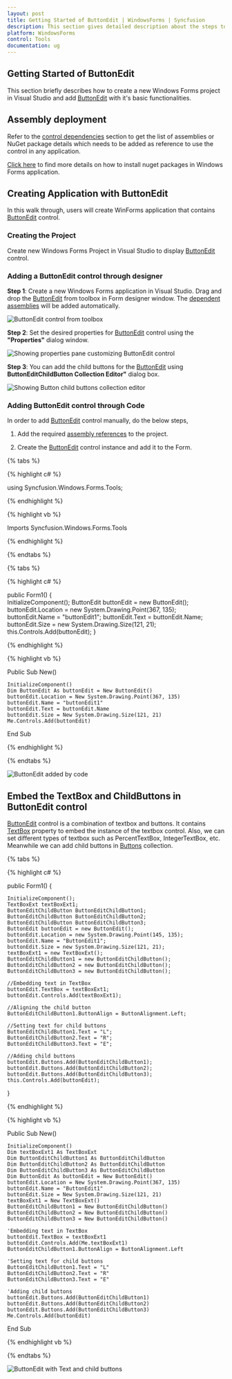 ```yaml
---
layout: post
title: Getting Started of ButtonEdit | WindowsForms | Syncfusion
description: This section gives detailed description about the steps to add ButtonEdit control in WinForms application.
platform: WindowsForms
control: Tools
documentation: ug
---
```


## Getting Started of ButtonEdit

This section briefly describes how to create a new Windows Forms project in Visual Studio and add [ButtonEdit](https://help.syncfusion.com/cr/cref_files/windowsforms/Syncfusion.Tools.Windows~Syncfusion.Windows.Forms.Tools.ButtonEdit.html) with it's basic functionalities.

## Assembly deployment

Refer to the [control dependencies](https://help.syncfusion.com/windowsforms/control-dependencies#buttonedit) section to get the list of assemblies or NuGet package details which needs to be added as reference to use the control in any application.

[Click here](https://help.syncfusion.com/windowsforms/nuget-packages) to find more details on how to install nuget packages in Windows Forms application.

## Creating Application with ButtonEdit
In this walk through, users will create WinForms application that contains [ButtonEdit](https://help.syncfusion.com/cr/cref_files/windowsforms/Syncfusion.Tools.Windows~Syncfusion.Windows.Forms.Tools.ButtonEdit.html) control.

### Creating the Project
Create new Windows Forms Project in Visual Studio to display [ButtonEdit](https://help.syncfusion.com/cr/cref_files/windowsforms/Syncfusion.Tools.Windows~Syncfusion.Windows.Forms.Tools.ButtonEdit.html) control.

### Adding a ButtonEdit control through designer

**Step 1**: Create a new Windows Forms application in Visual Studio. Drag and drop the [ButtonEdit](https://help.syncfusion.com/cr/cref_files/windowsforms/Syncfusion.Tools.Windows~Syncfusion.Windows.Forms.Tools.ButtonEdit.html) from toolbox in Form designer window. The [dependent assemblies](https://help.syncfusion.com/windowsforms/control-dependencies#buttonedit) will be added automatically.

![ButtonEdit control from toolbox](GettingStarted_images/GettingStarted_img1.png) 

**Step 2**: Set the desired properties for [ButtonEdit](https://help.syncfusion.com/cr/cref_files/windowsforms/Syncfusion.Tools.Windows~Syncfusion.Windows.Forms.Tools.ButtonEdit.html) control using the **"Properties"** dialog window. 

![Showing properties pane customizing ButtonEdit control](GettingStarted_images/GettingStarted_img4.png)

**Step 3**: You can add the child buttons for the [ButtonEdit](https://help.syncfusion.com/cr/cref_files/windowsforms/Syncfusion.Tools.Windows~Syncfusion.Windows.Forms.Tools.ButtonEdit.html) using **ButtonEditChildButton Collection Editor"** dialog box.

![Showing Button child buttons collection editor](GettingStarted_images/GettingStarted_img5.png)

### Adding ButtonEdit control through Code

In order to add [ButtonEdit](https://help.syncfusion.com/cr/cref_files/windowsforms/Syncfusion.Tools.Windows~Syncfusion.Windows.Forms.Tools.ButtonEdit.html) control manually, do the below steps,

1) 	Add the required [assembly references](https://help.syncfusion.com/windowsforms/control-dependencies#sfdatagrid) to the project.

2)	Create the [ButtonEdit](https://help.syncfusion.com/cr/cref_files/windowsforms/Syncfusion.Tools.Windows~Syncfusion.Windows.Forms.Tools.ButtonEdit.html) control instance and add it to the Form.

{% tabs %}

{% highlight c# %}

using Syncfusion.Windows.Forms.Tools;

{% endhighlight %}

{% highlight vb %}

Imports Syncfusion.Windows.Forms.Tools

{% endhighlight %}   

{% endtabs %}
   
{% tabs %}

{% highlight c# %}

public Form1()
{            
    InitializeComponent();
    ButtonEdit buttonEdit = new ButtonEdit();
    buttonEdit.Location = new System.Drawing.Point(367, 135);
    buttonEdit.Name = "buttonEdit1";
    buttonEdit.Text = buttonEdit.Name;
    buttonEdit.Size = new System.Drawing.Size(121, 21);
    this.Controls.Add(buttonEdit);
}

{% endhighlight %}

{% highlight vb %}

Public Sub New()

    InitializeComponent()
    Dim ButtonEdit As buttonEdit = New ButtonEdit()
    buttonEdit.Location = New System.Drawing.Point(367, 135)
    buttonEdit.Name = "buttonEdit1"
    buttonEdit.Text = buttonEdit.Name
    buttonEdit.Size = New System.Drawing.Size(121, 21)
    Me.Controls.Add(buttonEdit)
    
End Sub

{% endhighlight %}

{% endtabs %}

![ButtonEdit added by code](GettingStarted_images/GettingStarted_img2.png)

## Embed the TextBox and ChildButtons in ButtonEdit control

[ButtonEdit](https://help.syncfusion.com/cr/cref_files/windowsforms/Syncfusion.Tools.Windows~Syncfusion.Windows.Forms.Tools.ButtonEdit.html) control is a combination of textbox and buttons. It contains [TextBox](https://help.syncfusion.com/cr/cref_files/windowsforms/Syncfusion.Tools.Windows~Syncfusion.Windows.Forms.Tools.ButtonEdit~TextBox.html) property to embed the instance of the textbox control. Also, we can set different types of textbox such as PercentTextBox, IntegerTextBox, etc. Meanwhile we can add child buttons in [Buttons](https://help.syncfusion.com/cr/cref_files/windowsforms/Syncfusion.Tools.Windows~Syncfusion.Windows.Forms.Tools.ButtonEdit~Buttons.html) collection.

{% tabs %}

{% highlight c# %}

public Form1()
{
            
    InitializeComponent();
    TextBoxExt textBoxExt1;
    ButtonEditChildButton ButtonEditChildButton1;
    ButtonEditChildButton ButtonEditChildButton2;
    ButtonEditChildButton ButtonEditChildButton3;
    ButtonEdit buttonEdit = new ButtonEdit();
    buttonEdit.Location = new System.Drawing.Point(145, 135);
    buttonEdit.Name = "ButtonEdit1";
    buttonEdit.Size = new System.Drawing.Size(121, 21);
    textBoxExt1 = new TextBoxExt();
    ButtonEditChildButton1 = new ButtonEditChildButton();
    ButtonEditChildButton2 = new ButtonEditChildButton();
    ButtonEditChildButton3 = new ButtonEditChildButton();

    //Embedding text in TextBox
    buttonEdit.TextBox = textBoxExt1;
    buttonEdit.Controls.Add(textBoxExt1);

    //Aligning the child button
    ButtonEditChildButton1.ButtonAlign = ButtonAlignment.Left;

    //Setting text for child buttons
    ButtonEditChildButton1.Text = "L";
    ButtonEditChildButton2.Text = "R";
    ButtonEditChildButton3.Text = "E";

    //Adding child buttons 
    buttonEdit.Buttons.Add(ButtonEditChildButton1);
    buttonEdit.Buttons.Add(ButtonEditChildButton2);
    buttonEdit.Buttons.Add(ButtonEditChildButton3);
    this.Controls.Add(buttonEdit);

}

{% endhighlight %}

{% highlight vb %}

Public Sub New()

    InitializeComponent()
    Dim textBoxExt1 As TextBoxExt
    Dim ButtonEditChildButton1 As ButtonEditChildButton
    Dim ButtonEditChildButton2 As ButtonEditChildButton
    Dim ButtonEditChildButton3 As ButtonEditChildButton
    Dim ButtonEdit As buttonEdit = New ButtonEdit()
    buttonEdit.Location = New System.Drawing.Point(367, 135)
    buttonEdit.Name = "ButtonEdit1"
    buttonEdit.Size = New System.Drawing.Size(121, 21)
    textBoxExt1 = New TextBoxExt()
    ButtonEditChildButton1 = New ButtonEditChildButton()
    ButtonEditChildButton2 = New ButtonEditChildButton()
    ButtonEditChildButton3 = New ButtonEditChildButton()

    'Embedding text in TextBox
    buttonEdit.TextBox = textBoxExt1
    buttonEdit.Controls.Add(Me.textBoxExt1)
    ButtonEditChildButton1.ButtonAlign = ButtonAlignment.Left

    'Setting text for child buttons
    ButtonEditChildButton1.Text = "L"
    ButtonEditChildButton2.Text = "R"
    ButtonEditChildButton3.Text = "E"

    'Adding child buttons 
    buttonEdit.Buttons.Add(ButtonEditChildButton1)
    buttonEdit.Buttons.Add(ButtonEditChildButton2)
    buttonEdit.Buttons.Add(ButtonEditChildButton3)
    Me.Controls.Add(buttonEdit)

End Sub

{% endhighlight vb %}

{% endtabs %}

![ButtonEdit with Text and child buttons](GettingStarted_images/GettingStarted_img3.png)